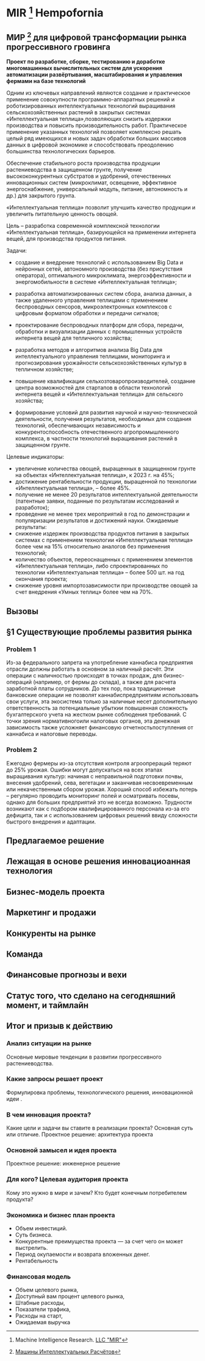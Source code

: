 # **MIR [^1] Hempofornia**
## МИР [^2] для цифровой трансформации рынка прогрессивного гровинга

**Проект по разработке, сборке,  тестированию и доработке многомашинных вычислительных систем для ускорения автоматизации развёртывания, масштабирования и управления фермами на базе технологий**

Одним из ключевых направлений являются создание и практическое применение совокупности программно-аппаратных решений и роботизированных интеллектуальных технологий выращивания сельскохозяйственных растений в закрытых системах «Интеллектуальная теплица»,позволяющих снизить издержки производства и повысить производительность работ. Практическое применение указанных технологий позволяет комплексно решать целый ряд имеющихся и новых задач обработки больших массивов данных в цифровой экономике и способствовать преодолению большинства технологических барьеров.

Обеспечение стабильного роста производства продукции растениеводства в защищенном грунте, получение высококонкурентных субстратов и удобрений, отечественных инновационных систем (микроклимат, освещение, эффективное энергоснабжение, универсальный модуль, питание, автономность и др.) для закрытого грунта.

«Интеллектуальная теплица» позволит улучшить качество продукции и увеличить питательную ценность овощей.

Цель – разработка современной комплексной технологии «Интеллектуальная
теплица», базирующейся на применении интернета вещей, для производства продуктов питания.

Задачи:

* создание и внедрение технологий с использованием Big Data и
нейронных сетей, автономного производства (без присутствия оператора), оптимального микроклимата, энергоэффективности и энергомобильности в системе «Интеллектуальная теплица»;

* разработка автоматизированных систем сбора, анализа данных,
а также удаленного управления теплицами с применением беспроводных сенсоров, микроэлектронных комплексов с цифровым форматом обработки и передачи сигналов;
* проектирование беспроводных платформ для сбора, передачи,
обработки и визуализации данных с промышленных устройств интернета вещей для тепличного хозяйства;
* разработка методов и алгоритмов анализа Big Data для интеллектуального управления теплицами, мониторинга и прогнозирования
урожайности сельскохозяйственных культур в тепличном хозяйстве;
* повышение квалификации сельхозтоваропроизводителей, создание центра возможностей для стартапов в области технологий интернета вещей и «Интеллектуальная теплица» для сельского хозяйства;
* формирование условий для развития научной и научно-технической деятельности, получения результатов, необходимых для создания технологий, обеспечивающих независимость и конкурентоспособность отечественного агропромышленного комплекса, в частности технологий выращивания растений в защищенном грунте.

Целевые индикаторы:
* увеличение количества овощей, выращенных в защищенном грунте на объектах «Интеллектуальная теплица», к 2023 г. на 45%;
* достижение рентабельности продукции, выращенной по технологии «Интеллектуальная теплица», – более 45%.
* получение не менее 20 результатов интеллектуальной деятельности (патентные заявки, поданные по результатам исследований и разработок);
* проведение не менее трех мероприятий в год по демонстрации и популяризации результатов и достижений науки.
Ожидаемые результаты:
* снижение издержек производства продуктов питания в закрытых системах с применением технологии «Интеллектуальная теплица» более чем на 15% относительно аналогов без применения технологий;
* количество объектов, переоснащенных с применением элементов «Интеллектуальная теплица», либо спроектированных по технологии «Интеллектуальная теплица» – более 500 шт. на год окончания проекта;
* снижение уровня импортозависимости при производстве овощей за счет внедрения «Умных теплиц» более чем на 70%.


## Вызовы
## §1 Существующие проблемы развития рынка

### Problem 1
Из-за федерального запрета на употребление каннабиса предприятия отрасли должны работать в основном за наличный расчёт. Эти операции с наличностью происходят в точках продаж, для бизнес-операций (например, от фермы до склада), а также для расчета заработной платы сотрудников. До тех пор, пока традиционные банковские операции не позволят каннабиспредприятиям использовать свои услуги, эта экосистема только за наличные несет дополнительную ответственность за потенциальные убыткии повышенная сложность бухгалтерского учета на жестком рынке соблюдения требований. С точки зрения нормативногоили налоговых органов, эта денежная зависимость также усложняет финансовую отчетностьпоступления от каннабиса и налоговые переводы. 

### Problem 2
 Ежегодно фермеры из-за отсутствия контроля агроопрераций теряют до 25% урожая. Ошибки могут допускаться на всех этапах выращивания культур: начиная с неправильной подготовки почвы, внесения удобрений, сева, вегетации и заканчивая несвоевременным или некачественным сбором урожая. Хороший способ избежать потерь – регулярно проводить мониторинг полей и осматривать посевы, однако для больших предприятий это не всегда возможно. Трудности возникают как с подбором квалифицированного персонала из-за его дефицита, так и с использованием цифровых решений ввиду сложности быстрого внедрения и адаптации.

## Предлагаемое решение
## Лежащая в основе решения инновациоанная технология
## Бизнес-модель проекта
## Маркетинг и продажи
## Конкуренты на рынке
## Команда
## Финансовые прогнозы и вехи
## Статус того, что сделано на сегодняшний момент, и таймлайн
## Итог и призыв к действию



### Анализ ситуации на рынке
Основные мировые тенденции в развитии прогрессивного растениеводства.

### Какие запросы решает проект
Формулировка проблемы, технологического решения, инновационной идеи .

### В чем инновация проекта?
Какие цели и задачи вы ставите в реализации проекта? Основная суть или отличие.
Проектное решение: архитектура проекта

### Основной замысел и идея проекта
Проектное решение: инженерное решение

### Для кого? Целевая аудитория проекта
Кому это нужно в мире и зачем?  Кто будет конечным потребителем продукта?

### Экономика и бизнес план проекта
- Объем инвестиций.
- Суть бизнеса.
- Конкурентные преимущества проекта — за счет чего он может выстрелить.
- Период окупаемости и возврата вложенных денег.
- Рентабельность

### Финансовая модель
- Объем целевого рынка, 
- Доступный вам процент целевого рынка, 
- Штабные расходы, 
- Показатели трафика,
- Расходы на старт, 
- Ожидаемая выручка

[^1]: Machine Intelligence Research. [LLC "MIR"](https://companies.rbc.ru/id/1217700356686-obschestvo-s-ogranichennoj-otvetstvennostyu-mashinyi-intellektualnyih-raschyotov/)

[^2]: [Машины Интеллектуальных Расчётов](https://companies.rbc.ru/id/1217700356686-obschestvo-s-ogranichennoj-otvetstvennostyu-mashinyi-intellektualnyih-raschyotov/)
